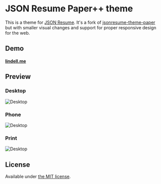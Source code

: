 # JSON Resume Paper++ theme

This is a theme for [JSON Resume](http://jsonresume.org/). It's a fork of [jsonresume-theme-paper](https://github.com/TimDaub/jsonresume-theme-paper) but with smaller visual changes and support for proper responsive design for the web.

## Demo
#### [lindell.me](http://lindell.me)

## Preview
### Desktop
![Desktop](http://i.imgur.com/k9qpO6U.png)

### Phone
![Desktop](http://i.imgur.com/BBoDaI7.png)

### Print
![Desktop](http://i.imgur.com/6Uh8mk7.png)

## License

Available under [the MIT license](http://mths.be/mit).
